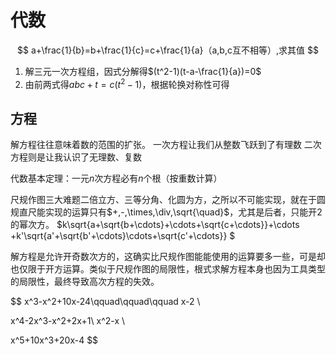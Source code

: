# 代数

$$
a+\frac{1}{b}=b+\frac{1}{c}=c+\frac{1}{a}（a,b,c互不相等）,求其值
$$

1. 解三元一次方程组，因式分解得$(t^2-1)(t-a-\frac{1}{a})=0$
2. 由前两式得$abc+t=c(t^2-1)$，根据轮换对称性可得

## 方程

解方程往往意味着数的范围的扩张。
一次方程让我们从整数飞跃到了有理数
二次方程则是让我认识了无理数、复数

代数基本定理：一元$n$次方程必有$n$个根（按重数计算）

尺规作图三大难题二倍立方、三等分角、化圆为方，之所以不可能实现，就在于圆规直尺能实现的运算只有$+,-,\times,\div,\sqrt{\quad}$，尤其是后者，只能开2的幂次方。
$k\sqrt{a+\sqrt{b+\cdots}+\cdots+\sqrt{c+\cdots}}+\cdots +k'\sqrt{a'+\sqrt{b'+\cdots}\cdots+\sqrt{c'+\cdots}} $

解方程是允许开奇数次方的，这确实比尺规作图能能使用的运算要多一些，可是却也仅限于开方运算。类似于尺规作图的局限性，根式求解方程本身也因为工具类型的局限性，最终导致高次方程的失效。


$$
x^3-x^2+10x-24\qquad\qquad\qquad x-2 \\

x^4-2x^3-x^2+2x+1\  x^2-x \\

x^5+10x^3+20x-4
$$

